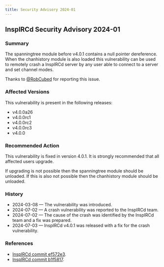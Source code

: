 ```yaml
---
title: Security Advisory 2024-01
---
```


## InspIRCd Security Advisory 2024-01

### Summary

The spanningtree module before v4.0.1 contains a null pointer dereference. When the chanhistory module is also loaded this vulnerability can be used to remotely crash a InspIRCd server by any user able to connect to a server and set channel modes.

Thanks to [@RobCubed](https://github.com/RobCubed) for reporting this issue.

### Affected Versions

This vulnerability is present in the following releases:

* v4.0.0a26
* v4.0.0rc1
* v4.0.0rc2
* v4.0.0rc3
* v4.0.0

### Recommended Action

This vulnerability is fixed in version 4.0.1. It is strongly recommended that all affected users upgrade.

If upgrading is not possible then the spanningtree module should be unloaded. If this is also not possible then the chanhistory module should be unloaded.

### History

* 2024-03-08 &mdash; The vulnerability was introduced.
* 2024-07-02 &mdash; A crash vulnerability was reported to the InspIRCd team.
* 2024-07-02 &mdash; The cause of the crash was identified by the InspIRCd team and a fix was prepared.
* 2024-07-03 &mdash; InspIRCd v4.0.1 was released with a fix for the crash vulnerability.

### References

* [InspIRCd commit ef572e3](https://github.com/inspircd/inspircd/commit/ef572e3c1feee05f7aafb266c29e566f56ea268a).
* [InspIRCd commit b1f5817](https://github.com/inspircd/inspircd/commit/b1f581787dd29a515a4bc09c2d9a2df5b1c7938e).
